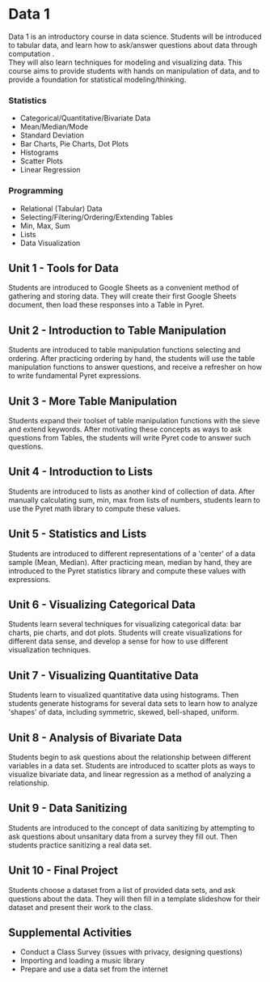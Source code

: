 # Data 1

Data 1 is an introductory course in data science.  Students
will be introduced to tabular data, and learn how to 
ask/answer questions about data through computation .  
They will also learn techniques for modeling and visualizing data.
This course aims to provide students with hands on manipulation
of data, and to provide a foundation for statistical modeling/thinking.

### Statistics
 - Categorical/Quantitative/Bivariate Data
 - Mean/Median/Mode
 - Standard Deviation
 - Bar Charts, Pie Charts, Dot Plots
 - Histograms
 - Scatter Plots
 - Linear Regression

### Programming
 - Relational (Tabular) Data
 - Selecting/Filtering/Ordering/Extending Tables
 - Min, Max, Sum
 - Lists
 - Data Visualization

## Unit 1 - Tools for Data

Students are introduced to Google Sheets as a 
convenient method of gathering and storing data.  They will 
create their first Google Sheets document, then load
 these responses into a Table in Pyret.

## Unit 2 - Introduction to Table Manipulation

Students are introduced to table manipulation functions  selecting and
ordering.  After practicing ordering by hand,
the students will use the table manipulation 
functions to answer questions, and receive a refresher on how
to write fundamental Pyret expressions.

## Unit 3 - More Table Manipulation

Students expand their toolset of table manipulation functions 
with the sieve and extend keywords.  After motivating these
concepts as ways to ask questions from Tables, the students
will write Pyret code to answer such questions.

## Unit 4 - Introduction to Lists

Students are introduced to lists as another kind of 
collection of data.  After manually calculating
sum, min, max from lists of numbers, students learn
to use the Pyret math library to compute these
values.

## Unit 5 - Statistics and Lists

Students are introduced to different representations of a 'center' of
a data sample (Mean, Median).  After practicing mean, median
by hand, they are introduced to the Pyret statistics library 
and compute these values with expressions.

## Unit 6 - Visualizing Categorical Data

Students learn several techniques for visualizing
categorical data:  bar charts, pie charts, and
dot plots.  Students will create visualizations
for different data sense, and develop a sense 
for how to use different visualization techniques.

## Unit 7 - Visualizing Quantitative Data

Students learn to visualized quantitative 
data using histograms.  Then students
generate histograms for several data sets
to learn how to analyze 'shapes' of data,
including symmetric, skewed, bell-shaped,
uniform.

## Unit 8 - Analysis of Bivariate Data

Students begin to ask questions about the relationship between different
variables in a data set.  Students are introduced to 
scatter plots as ways to visualize bivariate data,
and linear regression as a method of analyzing 
a relationship.

## Unit 9 - Data Sanitizing
Students are introduced to the concept of data sanitizing by
attempting to ask questions about unsanitary data from a survey they
fill out.  Then students practice sanitizing a real data set.

## Unit 10 - Final Project
Students choose a dataset from a list of provided data sets, and
ask questions about the data.  They will then fill in a template
slideshow for their dataset and present their work to the class.

## Supplemental Activities
 - Conduct a Class Survey (issues with privacy, designing questions)
 - Importing and loading a music library
 - Prepare and use a data set from the internet

